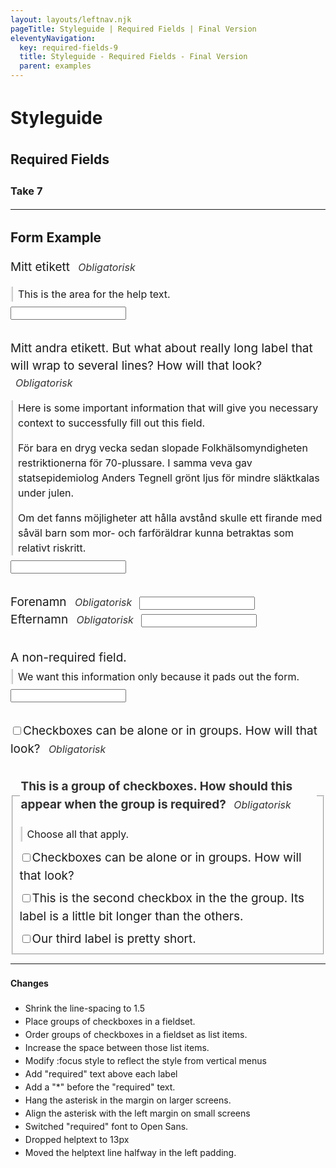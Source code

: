 ```yaml
---
layout: layouts/leftnav.njk
pageTitle: Styleguide | Required Fields | Final Version
eleventyNavigation:
  key: required-fields-9
  title: Styleguide - Required Fields - Final Version
  parent: examples
---
```


<style>
/* + Resets */
body,
label,
ul,
ol,
li,
p {
  line-height: 1.5;
}

[type=text] {
  margin-bottom: 0;
}

[type="checkbox"] + label, [type="radio"] + label {
  margin-right: 0;
}
/* - Resets */

form > * + * {
  margin-top: 2rem;
}

label {
  font-size: 16px;
}

@media screen and ( min-width: 640px ) {
  label {
    font-size: 19px;
  }
}

.required {
  /* background-color: #fff; */
  border-radius: 2px;
  color: #333;
  align-items: center;
  display: inline-flex;
  flex-wrap: wrap;
  /* font-family: monospace; */
  font-weight: normal;
  font-style: italic;
  font-size: 11px;
  position: relative;
  left: 0.5rem;
  /* width: calc(100% - 1.0rem); */
  /* margin-left: 0.8rem; */
  padding: 0 .5rem 0 .5rem;
  text-indent: 0;
}

@media screen and (min-width: 640px ) {
  .required {
    font-size: 16px;
    left: 0;
  }
}

/*
.required:before {
  position: absolute;
  content: url('data:image/svg+xml; utf-8, <svg xmlns="http://www.w3.org/2000/svg" viewBox="0 0 512 512"><path fill="currentColor" d="M478.21 334.093L336 256l142.21-78.093c11.795-6.477 15.961-21.384 9.232-33.037l-19.48-33.741c-6.728-11.653-21.72-15.499-33.227-8.523L296 186.718l3.475-162.204C299.763 11.061 288.937 0 275.48 0h-38.96c-13.456 0-24.283 11.061-23.994 24.514L216 186.718 77.265 102.607c-11.506-6.976-26.499-3.13-33.227 8.523l-19.48 33.741c-6.728 11.653-2.562 26.56 9.233 33.037L176 256 33.79 334.093c-11.795 6.477-15.961 21.384-9.232 33.037l19.48 33.741c6.728 11.653 21.721 15.499 33.227 8.523L216 325.282l-3.475 162.204C212.237 500.939 223.064 512 236.52 512h38.961c13.456 0 24.283-11.061 23.995-24.514L296 325.282l138.735 84.111c11.506 6.976 26.499 3.13 33.227-8.523l19.48-33.741c6.728-11.653 2.563-26.559-9.232-33.036z"></path></svg>');
  height: .6rem;
  width: .6rem;
  left: .6rem;
  /* display: flex; */
  top: 0;
}
*/

[type="checkbox"] + label {
  padding-left: 1.5rem;
  text-indent: -1.5rem;
}

li > [type="checkbox" ] + label {
  font-weight: normal;
}

fieldset legend {
  color: #333;
  font-size: 16px;
  font-weight: bold;
  margin-bottom: 0;
}

@media screen and ( min-width: 640px ) {
  fieldset legend {
    font-size: 19px;
  }
}

fieldset legend ~ .helptext {
  margin: .5rem 0 .75rem;
}
fieldset li + li {
  margin-top: .5rem;
} 

fieldset ul {
  margin: 0;
  padding: 0;
  list-style-type: none;
}

.helptext {
  box-shadow: inset 2px 0 0 0 #f2f2f2, inset 4px 0 0 0 #ccc;
  font-size: 13px;
  margin: 4px 0 8px 0;
  padding: 0px 0 0px 12px;
}

@media screen and (min-width: 640px ) {
  .helptext {
    font-size: 16px;
  }
}

.helptext p:last-child {
  margin-bottom: 0;
}
</style>

# Styleguide
## Required Fields
### Take 7

--- 

## Form Example

<form>
<div>
  <label for="input1" aria-label="Obligatorisk fält, mitt etikett">Mitt etikett <span class="required">Obligatorisk</span> </label>
  <div class="helptext">
    <p>This is the area for the help text.</p>
  </div>
  <input type="text" id="input1" required>
</div>

<!-- The aria-label is used to prevent screen readers from reading "star" in the :before psuedo-content. -->
<div>
  <label for="input2" aria-label="Obligatorisk fält. Mitt andra etikett">Mitt andra etikett. But what about really long label that will wrap to several lines? How will that look? <span class="required">Obligatorisk</span></label>
  <div class="helptext"><p>Here is some important information that will give you necessary context to successfully fill out this field.</p>
    <p>För bara en dryg vecka sedan slopade Folkhälsomyndigheten restriktionerna för 70-plussare. I samma veva gav statsepidemiolog Anders Tegnell grönt ljus för mindre släktkalas under julen.</p>
    <p>Om det fanns möjligheter att hålla avstånd skulle ett firande med såväl barn som mor- och farföräldrar kunna betraktas som relativt riskritt.</p>
  </div>
  <input type="text" id="input2" required />
</div>

<div class="grid-x grid-margin-x small-up-2">
  <div class="cell">
    <label for="input3" aria-label="Obligatorisk fält, Forenamn">Forenamn <span class="required">Obligatorisk</span></label>
    <input type="text" id="input3" required />
  </div>
  <div class="cell">
    <label for="input4" aria-label="Obligatorisk fält, Efternamn">Efternamn <span class="required">Obligatorisk</span></label>
    <input type="text" id="input4" required />
  </div>
</div>

<div>
  <label for="input5">A non-required field.</label>
  <p class="helptext">We want this information only because it pads out the form.</p>
  <input type="text" id="input5" />
</div>

<div>
  <input type="checkbox" id="checkbox1" required /><label for="checkbox1" aria-label="Obligatorisk fält, Checkboxar kan vara ensam eller i grupp"><span>Checkboxes can be alone or in groups. How will that look?</span> <span class="required">Obligatorisk</span></label>
</div>

<!-- The Legend will always be rendered first. So any element above it need to be outside of the Fieldset tag. That feels wrong. -->
<fieldset>
  <!-- Most browsers cannot implement a flexbox layout inside of a legend tag. The solution is to use a wrapper element inside the legend element -->
  <legend aria-label="Obligatorisk grupp. This is a group of checkboxes. How should this appear when the group is required?">
    <div>
      <span>This is a group of checkboxes. How should this appear when the group is required? </span>
      <span class="required">Obligatorisk</span>
    </div>    
  </legend>
  <div class="helptext">
    <p>Choose all that apply.</p>
  </div>
  <ul>
    <li><input type="checkbox" id="checkbox2" /><label for="checkbox2">Checkboxes can be alone or in groups. How will that look?</label></li>
    <li><input type="checkbox" id="checkbox3" /><label for="checkbox3">This is the second checkbox in the the group. Its label is a little bit longer than the others.</label></li>
    <li><input type="checkbox" id="checkbox4" /><label for="checkbox4">Our third label is pretty short.</label></li>
  </ul>
</fieldset>
</form>

---

#### Changes
- Shrink the line-spacing to 1.5
- Place groups of checkboxes in a fieldset.
- Order groups of checkboxes in a fieldset as list items.
- Increase the space between those list items.
- Modify :focus style to reflect the style from vertical menus
- Add "required" text above each label
- Add a "*" before the "required" text.
- Hang the asterisk in the margin on larger screens.
- Align the asterisk with the left margin on small screens
- Switched "required" font to Open Sans.
- Dropped helptext to 13px
- Moved the helptext line halfway in the left padding.

